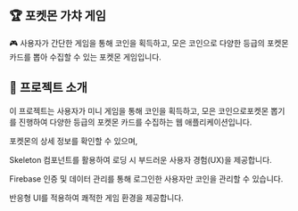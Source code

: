 ## 🏆 포켓몬 가챠 게임

🎮 사용자가 간단한 게임을 통해 코인을 획득하고, 모은 코인으로 다양한 등급의 포켓몬 카드를 뽑아 수집할 수 있는 포켓몬 게임입니다.

## 🌟 프로젝트 소개

이 프로젝트는 사용자가 미니 게임을 통해 코인을 획득하고, 모은 코인으로포켓몬 뽑기를 진행하여 다양한 등급의 포켓몬 카드를 수집하는 웹 애플리케이션입니다.

포켓몬의 상세 정보를 확인할 수 있으며,

Skeleton 컴포넌트를 활용하여 로딩 시 부드러운 사용자 경험(UX)을 제공합니다.

Firebase 인증 및 데이터 관리를 통해 로그인한 사용자만 코인을 관리할 수 있습니다.

반응형 UI를 적용하여 쾌적한 게임 환경을 제공합니다.
